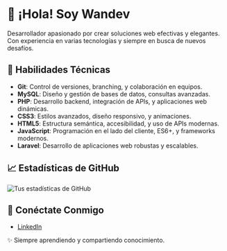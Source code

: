 # 👋 ¡Hola! Soy Wandev

Desarrollador apasionado por crear soluciones web efectivas y elegantes. Con experiencia en varias tecnologías y siempre en busca de nuevos desafíos.

## 🚀 Habilidades Técnicas

- **Git**: Control de versiones, branching, y colaboración en equipos.
- **MySQL**: Diseño y gestión de bases de datos, consultas avanzadas.
- **PHP**: Desarrollo backend, integración de APIs, y aplicaciones web dinámicas.
- **CSS3**: Estilos avanzados, diseño responsivo, y animaciones.
- **HTML5**: Estructura semántica, accesibilidad, y uso de APIs modernas.
- **JavaScript**: Programación en el lado del cliente, ES6+, y frameworks modernos.
- **Laravel**: Desarrollo de aplicaciones web robustas y escalables.

## 📈 Estadísticas de GitHub

![Tus estadísticas de GitHub](https://github-readme-stats.vercel.app/api?username=Juaan26&show_icons=true&theme=radical)

## 🔗 Conéctate Conmigo

- [LinkedIn]((https://www.linkedin.com/in/juan-gil-s%C3%A1nchez-a1b8ba310/))

✨ Siempre aprendiendo y compartiendo conocimiento.

